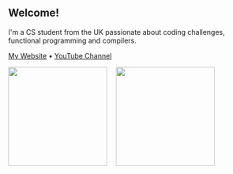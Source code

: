 ## Welcome!

I'm a CS student from the UK passionate about coding challenges, functional programming and compilers.

[My Website](https://lucwl.uk) • [YouTube Channel](https://www.youtube.com/@lucwallace)

<span>
  <img height=200 align="center" src="https://github-readme-stats.vercel.app/api?username=lucwl&theme=transparent&rank_icon=github" />
  <img width="10" />
  <img height=200 align="center" src="https://github-readme-stats.vercel.app/api/top-langs/?username=lucwl&hide=html,css&size_weight=0.5&count_weight=0.5&theme=transparent&layout=compact&langs_count=8&card_width=320" />
</span>
